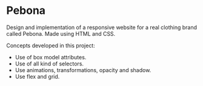 # Pebona
Design and implementation of a responsive website for a real clothing brand called Pebona. Made using HTML and CSS.

Concepts developed in this project:
- Use of box model attributes.
- Use of all kind of selectors.
- Use animations, transformations, opacity and shadow.
- Use flex and grid.

